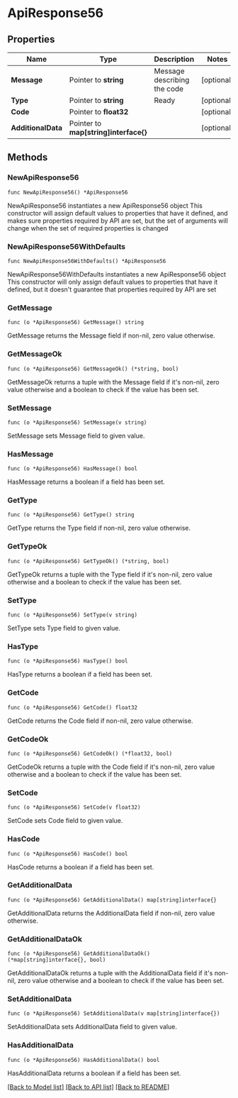 # ApiResponse56

## Properties

Name | Type | Description | Notes
------------ | ------------- | ------------- | -------------
**Message** | Pointer to **string** | Message describing the code | [optional] 
**Type** | Pointer to **string** | Ready | [optional] 
**Code** | Pointer to **float32** |  | [optional] 
**AdditionalData** | Pointer to **map[string]interface{}** |  | [optional] 

## Methods

### NewApiResponse56

`func NewApiResponse56() *ApiResponse56`

NewApiResponse56 instantiates a new ApiResponse56 object
This constructor will assign default values to properties that have it defined,
and makes sure properties required by API are set, but the set of arguments
will change when the set of required properties is changed

### NewApiResponse56WithDefaults

`func NewApiResponse56WithDefaults() *ApiResponse56`

NewApiResponse56WithDefaults instantiates a new ApiResponse56 object
This constructor will only assign default values to properties that have it defined,
but it doesn't guarantee that properties required by API are set

### GetMessage

`func (o *ApiResponse56) GetMessage() string`

GetMessage returns the Message field if non-nil, zero value otherwise.

### GetMessageOk

`func (o *ApiResponse56) GetMessageOk() (*string, bool)`

GetMessageOk returns a tuple with the Message field if it's non-nil, zero value otherwise
and a boolean to check if the value has been set.

### SetMessage

`func (o *ApiResponse56) SetMessage(v string)`

SetMessage sets Message field to given value.

### HasMessage

`func (o *ApiResponse56) HasMessage() bool`

HasMessage returns a boolean if a field has been set.

### GetType

`func (o *ApiResponse56) GetType() string`

GetType returns the Type field if non-nil, zero value otherwise.

### GetTypeOk

`func (o *ApiResponse56) GetTypeOk() (*string, bool)`

GetTypeOk returns a tuple with the Type field if it's non-nil, zero value otherwise
and a boolean to check if the value has been set.

### SetType

`func (o *ApiResponse56) SetType(v string)`

SetType sets Type field to given value.

### HasType

`func (o *ApiResponse56) HasType() bool`

HasType returns a boolean if a field has been set.

### GetCode

`func (o *ApiResponse56) GetCode() float32`

GetCode returns the Code field if non-nil, zero value otherwise.

### GetCodeOk

`func (o *ApiResponse56) GetCodeOk() (*float32, bool)`

GetCodeOk returns a tuple with the Code field if it's non-nil, zero value otherwise
and a boolean to check if the value has been set.

### SetCode

`func (o *ApiResponse56) SetCode(v float32)`

SetCode sets Code field to given value.

### HasCode

`func (o *ApiResponse56) HasCode() bool`

HasCode returns a boolean if a field has been set.

### GetAdditionalData

`func (o *ApiResponse56) GetAdditionalData() map[string]interface{}`

GetAdditionalData returns the AdditionalData field if non-nil, zero value otherwise.

### GetAdditionalDataOk

`func (o *ApiResponse56) GetAdditionalDataOk() (*map[string]interface{}, bool)`

GetAdditionalDataOk returns a tuple with the AdditionalData field if it's non-nil, zero value otherwise
and a boolean to check if the value has been set.

### SetAdditionalData

`func (o *ApiResponse56) SetAdditionalData(v map[string]interface{})`

SetAdditionalData sets AdditionalData field to given value.

### HasAdditionalData

`func (o *ApiResponse56) HasAdditionalData() bool`

HasAdditionalData returns a boolean if a field has been set.


[[Back to Model list]](../README.md#documentation-for-models) [[Back to API list]](../README.md#documentation-for-api-endpoints) [[Back to README]](../README.md)


